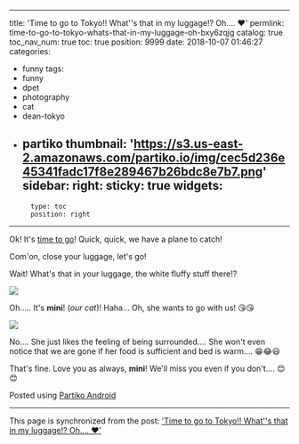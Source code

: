 
---
title: 'Time to go to Tokyo!! What''s that in my luggage!? Oh.... ❤'
permlink: time-to-go-to-tokyo-whats-that-in-my-luggage-oh-bxy6zqjg
catalog: true
toc_nav_num: true
toc: true
position: 9999
date: 2018-10-07 01:46:27
categories:
- funny
tags:
- funny
- dpet
- photography
- cat
- dean-tokyo
- partiko
thumbnail: 'https://s3.us-east-2.amazonaws.com/partiko.io/img/cec5d236e45341fadc17f8e289467b26bdc8e7b7.png'
sidebar:
    right:
        sticky: true
widgets:
    -
        type: toc
        position: right
---


Ok! It's [time to go](https://steemit.com/travel/@deanliu/going-to-tokyo-japan-soon)! Quick, quick, we have a plane to catch!

Com'on, close your luggage, let's go! 

Wait! What's that in your luggage, the white fluffy stuff there!?

![](https://s3.us-east-2.amazonaws.com/partiko.io/img/cec5d236e45341fadc17f8e289467b26bdc8e7b7.png)

Oh..... It's **mini**! (*our cat*)! Haha... Oh, she wants to go with us! 😘😘

![](https://s3.us-east-2.amazonaws.com/partiko.io/img/3a6783faea11c60bbdd341cd9b79f532fde553da.png)

No.... She just likes the feeling of being surrounded.... She won't even notice that we are gone if her food is sufficient and bed is warm.... 😁😂😃

That's fine. Love you as always, **mini**! We'll miss you even if you don't.... 😊😊

Posted using [Partiko Android](https://steemit.com/@partiko-android)

- - -

This page is synchronized from the post: ['Time to go to Tokyo!! What''s that in my luggage!? Oh.... ❤'](https://steemit.com/@deanliu/time-to-go-to-tokyo-whats-that-in-my-luggage-oh-bxy6zqjg)

